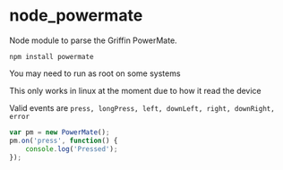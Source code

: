 node_powermate
==============

Node module to parse the Griffin PowerMate.

```npm install powermate```

You may need to run as root on some systems

This only works in linux at the moment due to how it read the device

Valid events are ```press, longPress, left, downLeft, right, downRight, error```

```javascript
var pm = new PowerMate();
pm.on('press', function() {
    console.log('Pressed');
});
```
